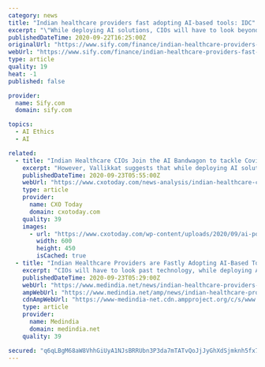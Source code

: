 ```yaml
---
category: news
title: "Indian healthcare providers fast adopting AI-based tools: IDC"
excerpt: "\"While deploying AI solutions, CIOs will have to look beyond technology by ensuring strict adherence to regulatory compliance, along with data governance and ethics, to ensure public trust and scalability,\" Vallikkat added. The report looked into certain ..."
publishedDateTime: 2020-09-22T16:25:00Z
originalUrl: "https://www.sify.com/finance/indian-healthcare-providers-fast-adopting-ai-based-tools-idc-news-topnews-ujwn4Egbhgijd.html"
webUrl: "https://www.sify.com/finance/indian-healthcare-providers-fast-adopting-ai-based-tools-idc-news-topnews-ujwn4Egbhgijd.html"
type: article
quality: 19
heat: -1
published: false

provider:
  name: Sify.com
  domain: sify.com

topics:
  - AI Ethics
  - AI

related:
  - title: "Indian Healthcare CIOs Join the AI Bandwagon to tackle Covid-19"
    excerpt: "However, Vallikkat suggests that while deploying AI solutions, CIOs will have to look beyond technology by ensuring strict adherence to regulatory compliance, along with data governance and ethics, to ensure public trust and scalability."
    publishedDateTime: 2020-09-23T05:55:00Z
    webUrl: "https://www.cxotoday.com/news-analysis/indian-healthcare-cios-join-the-ai-bandwagon-to-tackle-covid-19/"
    type: article
    provider:
      name: CXO Today
      domain: cxotoday.com
    quality: 39
    images:
      - url: "https://www.cxotoday.com/wp-content/uploads/2020/09/ai-post-covid-19_hospital.jpg"
        width: 600
        height: 450
        isCached: true
  - title: "Indian Healthcare Providers are Fastly Adopting AI-Based Tools: IDC"
    excerpt: "CIOs will have to look past technology, while deploying AI solutions by confirming strict adherence to regulatory compliance, with data governance and ethics, to secure public trust and scalability,\" Vallikkat added. The report looked into some potential ..."
    publishedDateTime: 2020-09-23T05:29:00Z
    webUrl: "https://www.medindia.net/news/indian-healthcare-providers-are-fastly-adopting-ai-based-tools-idc-197705-1.htm"
    ampWebUrl: "https://www.medindia.net/amp/news/indian-healthcare-providers-are-fastly-adopting-ai-based-tools-idc-197705-1.htm"
    cdnAmpWebUrl: "https://www-medindia-net.cdn.ampproject.org/c/s/www.medindia.net/amp/news/indian-healthcare-providers-are-fastly-adopting-ai-based-tools-idc-197705-1.htm"
    type: article
    provider:
      name: Medindia
      domain: medindia.net
    quality: 39

secured: "q6qLBgM68aW8VhhGiUyA1NJsBRRUbn3P3da7mTATvQoJjJyGhXdSjmknh5fx7qFfQUcf3W+992d9XYX2rf/QlQ2fMoqUu8sIYu3gzIwnPv5/ZigTHmxAfouSv8+BBAehLBvAypnWX3HbvwwdpXTr+UZ2YqweFlYlZS+315XVZd1vRhHDZOQRqg1giJ/7yRrsyFS1Lfn88DBPblD1ltO0vW7RATkFpMuTNr/VJjoBO39KhEk6A0o674H243SanHHetvsdJhHOgHimrA6WeIMImxoYXAynxT7GsMhp/fO/FRocspCmw/CT+jsKh4IpXAwjIcUY7buuIC/MmDyp7RKwv11vjv3g+0tspFNV3I3nBnw=;BGtpK0osQLSsnK+/gPCNkQ=="
---
```


